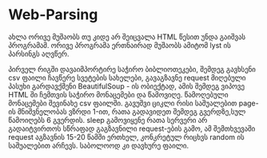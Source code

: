 # Web-Parsing
ახლა ორივე მუშაობს თუ კიდე არ შეიცვალა HTML წესით უნდა გაიშვას პროგრამამ.
ორივე პროგრამა ერთნაირად მუშაობს ამიტომ  lyst ის პარსინგს აღვწერ.

პირველ რიგში დავაიმპორტირე საჭირო ბიბლიოთეკები, შემდეგ გავხსენი csv ფაილი ჩავწერე სვეტების სახელები, გავაგზავნე request მიღებული პასუხი 
გარდავქმენი BeautifulSoup - ის ობიექტად, ამის შემდეგ ვიპოვე HTML ში ჩემთვის საჭირო მონაცემები და წამოვიღე.
წამოღებული მონაცემები შევინახე csv ფაილში. გავუშვი ციკლი რისი საშუალებით page-ის მნიშვნელობას ვზრდი 1-ით, რათა გადავიდეთ შემდეგ 
გვერდზე,სულ წამოიღებს 6 გვერდის. sleep გამოვიყენე რათა სერვერი არ გადაიტვირთოს სწრაფად გაგზავნილი request-ების გამო, ამ შემთხვევაში
request აგზავნის 15-20 წამში ერთხელ, კონკრეტულ რიცხვს random ის საშუალებით არჩევს. საბოლოოდ კი დავხურე ფაილი.
